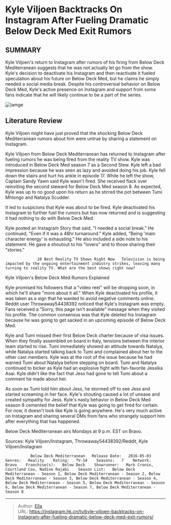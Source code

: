 # Kyle Viljoen Backtracks On Instagram After Fueling Dramatic Below Deck Med Exit Rumors


## SUMMARY 



  Kyle Viljoen&#39;s return to Instagram after rumors of his firing from Below Deck Mediterranean suggests that he was not actually let go from the show.   Kyle&#39;s decision to deactivate his Instagram and then reactivate it fueled speculation about his future on Below Deck Med, but he claims he simply needed a social media break.   Despite his controversial behavior on Below Deck Med, Kyle&#39;s active presence on Instagram and support from some fans indicate that he will likely continue to be a part of the series.  

![iamge](https://static1.srcdn.com/wordpress/wp-content/uploads/2023/11/kyle-viljoen-backtracks-on-instagram-after-fueling-dramatic-below-deck-med-exit-rumors.jpg)

## Literature Review
Kyle Viljoen might have just proved that the shocking Below Deck Mediterranean rumors about him were untrue by sharing a statement on Instagram.




Kyle Viljoen from Below Deck Mediterranean has returned to Instagram after fueling rumors he was being fired from the reality TV show. Kyle was introduced in Below Deck Med season 7 as a Second Stew. Kyle left a bad impression because he was seen as lazy and avoided doing his job. Kyle fell down the stairs and hurt his ankle in episode 17. While he left the show, Captain Sandy Yawn said Kyle wasn&#39;t fired. She received flack over reinviting the second steward for Below Deck Med season 8. As expected, Kyle was up to no good upon his return as he stirred the pot between Tumi Mhlongo and Natalya Scudder.




It led to suspicions that Kyle was about to be fired. Kyle deactivated his Instagram to further fuel the rumors but has now returned and is suggesting it had nothing to do with Below Deck Med.

          

Kyle posted an Instagram Story that said, &#34;I needed a social break.&#34; He continued, &#34;Even if it was a 48hr turnaround.&#34; Kyle added, &#34;Being &#39;main character energy&#39; is exhausting.&#34; He also included a side note to his statement. He gave a shoutout to his &#34;lovers&#34; and to those sharing their &#34;stories.&#34;

                  20 Best Reality TV Shows Right Now   Television is being impacted by the ongoing entertainment industry strikes, leaving many turning to reality TV. What are the best shows right now?    





 Kyle Viljoen&#39;s Below Deck Med Rumors Explained 
          

Kyle promised his followers that a &#34;video reel&#34; will be dropping soon, in which he&#39;ll share &#34;more about it all.&#34; When Kyle deactivated his profile, it was taken as a sign that he wanted to avoid negative comments online. Reddit user Throwaway54438392 noticed that Kyle&#39;s Instagram was empty. Fans received a “Sorry, this page isn’t available” message when they visited his profile. The common consensus was that Kyle deleted his Instagram because he was going to get sacked in an upcoming episode of Below Deck Med.


 




Kyle and Tumi missed their first Below Deck charter because of visa issues. When they finally assembled on board in Italy, tensions between the interior team started to rise. Tumi immediately showed an attitude towards Natalya, while Natalya started talking back to Tumi and complained about her to the other cast members. Kyle was at the root of the issue because he had warned Tumi about Natalya before stepping on board. Tumi and Natalya continued to bicker as Kyle had an explosive fight with fan-favorite Jessika Asai. Kyle didn&#39;t like the fact that Jess had gone to tell Tumi about a comment he made about her.

As soon as Tumi told him about Jess, he stormed off to see Jess and started screaming in her face. Kyle&#39;s shouting caused a lot of unease and created sympathy for Jess. Kyle&#39;s nasty behavior in Below Deck Med season 8 cemented the belief that Kyle was going to get fired for certain. For now, it doesn&#39;t look like Kyle is going anywhere. He&#39;s very much active on Instagram and sharing several DMs from fans who strangely support him after everything that has happened.






Below Deck Mediterranean airs Mondays at 9 p.m. EST on Bravo.




Sources: Kyle Viljoen/Instagram, Throwaway54438392/Reddit, Kyle Viljoen/Instagram

               Below Deck Mediterranean   Release Date:   2016-05-03    Genres:   Reality    Rating:   TV-14    Seasons:   7    Network:   Bravo    Franchise(s):   Below Deck    Showrunner:   Mark Cronin, Courtland Cox, Nadine Rajabi    Season List:   Below Deck Mediterranean - Season 1, Below Deck Mediterranean - Season 2, Below Deck Mediterranean - Season 3, Below Deck Mediterranean - Season 4, Below Deck Mediterranean - Season 5, Below Deck Mediterranean - Season 6, Below Deck Mediterranean - Season 7, Below Deck Mediterranean - Season 8      

---

> Author: [Ella](https://instagram.hk.cn/)  
> URL: https://instagram.hk.cn/tv/kyle-viljoen-backtracks-on-instagram-after-fueling-dramatic-below-deck-med-exit-rumors/  

